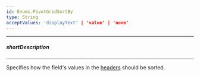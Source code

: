 ```yaml
---
id: Enums.PivotGridSortBy
type: String
acceptValues: 'displayText' | 'value' | 'none'
---
```

---
##### shortDescription
<!-- Description goes here -->

---
<!-- Description goes here -->
Specifies how the field's values in the [headers](/concepts/05%20UI%20Components/PivotGrid/010%20Visual%20Elements/02%20Headers.md '/Documentation/Guide/UI_Components/PivotGrid/Visual_Elements/#Headers') should be sorted.